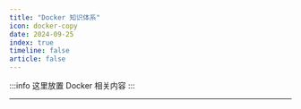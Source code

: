 ```yaml
---
title: "Docker 知识体系"
icon: docker-copy
date: 2024-09-25
index: true
timeline: false
article: false
---
```

:::info
这里放置 Docker 相关内容
:::

--- 
<AutoCatalog />

